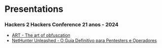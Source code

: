 # Presentations
### Hackers 2 Hackers Conference 21 anos - 2024
- [ART - The art of obfuscation](ART%20-%20The%20art%20of%20obfuscation.pdf)
- [NetHunter Unleashed - O Guia Definitivo para Pentesters e Operadores](NetHunter%20Unleashed%20-%20O%20Guia%20Definitivo%20para%20Pentesters%20e%20Operadores.pdf)
